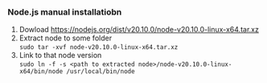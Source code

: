 ### Node.js manual installatiobn
1) Dowload https://nodejs.org/dist/v20.10.0/node-v20.10.0-linux-x64.tar.xz
2) Extract node to some folder   
`sudo tar -xvf node-v20.10.0-linux-x64.tar.xz`
3) Link to that node version   
`sudo ln -f -s <path to extracted node>/node-v20.10.0-linux-x64/bin/node /usr/local/bin/node`
